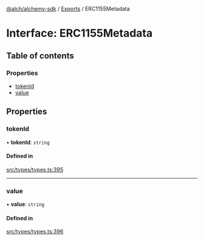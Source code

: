[@alch/alchemy-sdk](../README.md) / [Exports](../modules.md) / ERC1155Metadata

# Interface: ERC1155Metadata

## Table of contents

### Properties

- [tokenId](ERC1155Metadata.md#tokenid)
- [value](ERC1155Metadata.md#value)

## Properties

### tokenId

• **tokenId**: `string`

#### Defined in

[src/types/types.ts:395](https://github.com/alchemyplatform/alchemy-sdk-js/blob/9fe1224/src/types/types.ts#L395)

___

### value

• **value**: `string`

#### Defined in

[src/types/types.ts:396](https://github.com/alchemyplatform/alchemy-sdk-js/blob/9fe1224/src/types/types.ts#L396)
